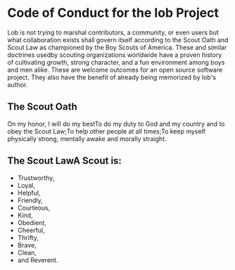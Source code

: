 # Code of Conduct for the lob Project
Lob is not trying to marshal contributors, a community, or even users but what collaboration exists shall govern itself according to the Scout Oath and Scout Law as championed by the Boy Scouts of America. These and similar doctrines usedby scouting organizations worldwide have a proven history of cultivating growth, strong character, and a fun environment among boys and men alike. These are welcome outcomes for an open source software project. They also have the benefit of already being memorized by lob's author.

## The Scout Oath
On my honor, I will do my bestTo do my duty to God and my country and to obey the Scout Law;To help other people at all times;To keep myself physically strong, mentally awake and morally straight.

## The Scout LawA Scout is:
* Trustworthy,
* Loyal,
* Helpful,
* Friendly,
* Courteous,
* Kind,
* Obedient,
* Cheerful,
* Thrifty,
* Brave,
* Clean,
* and Reverent.